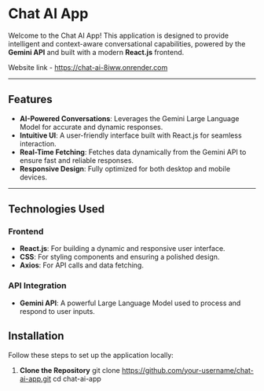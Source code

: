 # **Chat AI App**

Welcome to the Chat AI App! This application is designed to provide intelligent and context-aware conversational capabilities, powered by the **Gemini API** and built with a modern **React.js** frontend.

Website link - https://chat-ai-8iww.onrender.com

---

## **Features**
- **AI-Powered Conversations**: Leverages the Gemini Large Language Model for accurate and dynamic responses.
- **Intuitive UI**: A user-friendly interface built with React.js for seamless interaction.
- **Real-Time Fetching**: Fetches data dynamically from the Gemini API to ensure fast and reliable responses.
- **Responsive Design**: Fully optimized for both desktop and mobile devices.

---

## **Technologies Used**
### **Frontend**
- **React.js**: For building a dynamic and responsive user interface.
- **CSS**: For styling components and ensuring a polished design.
- **Axios**: For API calls and data fetching.

### **API Integration**
- **Gemini API**: A powerful Large Language Model used to process and respond to user inputs.


## **Installation**
Follow these steps to set up the application locally:

1. **Clone the Repository**
   git clone https://github.com/your-username/chat-ai-app.git
   cd chat-ai-app
